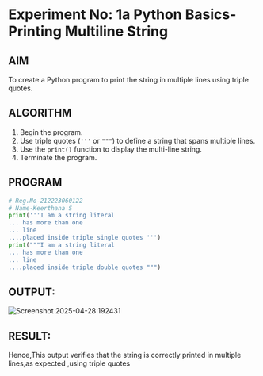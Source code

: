 # Experiment No: 1a Python Basics- Printing Multiline String

## AIM  
To create a Python program to print the string in multiple lines using triple quotes.

## ALGORITHM  
1. Begin the program.  
2. Use triple quotes (`'''` or `"""`) to define a string that spans multiple lines.  
3. Use the `print()` function to display the multi-line string.  
4. Terminate the program.

## PROGRAM
```python
# Reg.No-212223060122
# Name-Keerthana S
print('''I am a string literal
... has more than one
... line
....placed inside triple single quotes ''')
print("""I am a string literal
... has more than one
... line
....placed inside triple double quotes """)
```
## OUTPUT:
![Screenshot 2025-04-28 192431](https://github.com/user-attachments/assets/e13aabcf-c6ae-422d-9869-89e7f249b4e8)
## RESULT:
Hence,This output verifies that the string is correctly printed in multiple lines,as expected ,using triple quotes

